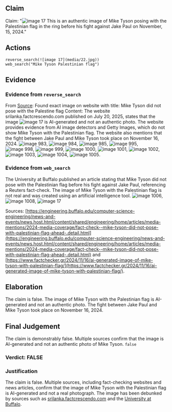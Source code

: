 ## Claim
Claim: "![image 17](media/22.jpg) This is an authentic image of Mike Tyson posing with the Palestinian flag in the ring before his fight against Jake Paul on November, 15, 2024."

## Actions
```
reverse_search(![image 17](media/22.jpg))
web_search("Mike Tyson Palestinian flag")
```

## Evidence
### Evidence from `reverse_search`
From [Source](https://srilanka.factcrescendo.com/english/ai-generated-image-falsely-shows-mike-tyson-with-palestinian-flag/): Found exact image on website with title: Mike Tyson did not pose with the Palestine flag
Content: The website srilanka.factcrescendo.com published on July 20, 2025, states that the image ![image 17](media/22.jpg) is AI-generated and not an authentic photo. The website provides evidence from AI image detectors and Getty Images, which do not show Mike Tyson with the Palestinian flag. The website also mentions that the fight between Jake Paul and Mike Tyson took place on November 16, 2024. ![image 983](media/2025-07-20_10-07-1753006046-292042.jpg), ![image 984](media/2025-07-20_10-07-1753006047-796808.jpg), ![image 985](media/2025-07-20_10-07-1753006049-859845.jpg), ![image 995](media/2025-07-20_10-07-1753006053-229773.jpg), ![image 998](media/2025-07-20_10-07-1753006056-765486.jpg), ![image 999](media/2025-07-20_10-07-1753006060-268846.jpg), ![image 1000](media/2025-07-20_10-07-1753006064-919555.jpg), ![image 1001](media/2025-07-20_10-07-1753006067-523537.jpg), ![image 1002](media/2025-07-20_10-07-1753006067-818784.jpg), ![image 1003](media/2025-07-20_10-07-1753006068-956161.jpg), ![image 1004](media/2025-07-20_10-07-1753006072-346033.jpg), ![image 1005](media/2025-07-20_10-07-1753006075-687432.jpg).


### Evidence from `web_search`
The University at Buffalo published an article stating that Mike Tyson did not pose with the Palestinian flag before his fight against Jake Paul, referencing a Reuters fact-check. The image of Mike Tyson with the Palestinian flag is not real and was created using an artificial intelligence tool. ![image 1006](media/2025-07-20_10-08-1753006084-760220.jpg), ![image 1008](media/2025-07-20_10-08-1753006087-170367.jpg), ![image 17](media/22.jpg)

Sources: [https://engineering.buffalo.edu/computer-science-engineering/news-and-events/news.host.html/content/shared/engineering/home/articles/media-mentions/2024-media-coverage/fact-check--mike-tyson-did-not-pose-with-palestinian-flag-ahead-.detail.html](https://engineering.buffalo.edu/computer-science-engineering/news-and-events/news.host.html/content/shared/engineering/home/articles/media-mentions/2024-media-coverage/fact-check--mike-tyson-did-not-pose-with-palestinian-flag-ahead-.detail.html) and [https://www.factchecker.gr/2024/11/16/ai-generated-image-of-mike-tyson-with-palestinian-flag/](https://www.factchecker.gr/2024/11/16/ai-generated-image-of-mike-tyson-with-palestinian-flag/).


## Elaboration
The claim is false. The image of Mike Tyson with the Palestinian flag is AI-generated and not an authentic photo. The fight between Jake Paul and Mike Tyson took place on November 16, 2024.


## Final Judgement
The claim is demonstrably false. Multiple sources confirm that the image is AI-generated and not an authentic photo of Mike Tyson.
`false`

### Verdict: FALSE

### Justification
The claim is false. Multiple sources, including fact-checking websites and news articles, confirm that the image of Mike Tyson with the Palestinian flag is AI-generated and not a real photograph. The image has been debunked by sources such as [srilanka.factcrescendo.com](https://srilanka.factcrescendo.com/english/ai-generated-image-falsely-shows-mike-tyson-with-palestinian-flag/) and the [University at Buffalo](https://engineering.buffalo.edu/computer-science-engineering/news-and-events/news.host.html/content/shared/engineering/home/articles/media-mentions/2024-media-coverage/fact-check--mike-tyson-did-not-pose-with-palestinian-flag-ahead-.detail.html).
